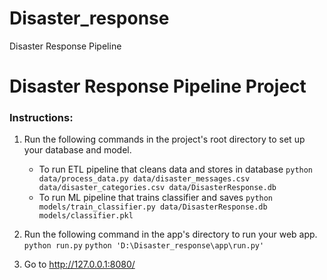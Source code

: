 # Disaster_response
Disaster Response Pipeline


# Disaster Response Pipeline Project

### Instructions:
1. Run the following commands in the project's root directory to set up your database and model.

    - To run ETL pipeline that cleans data and stores in database
        `python data/process_data.py data/disaster_messages.csv data/disaster_categories.csv data/DisasterResponse.db`
    - To run ML pipeline that trains classifier and saves
        `python models/train_classifier.py data/DisasterResponse.db models/classifier.pkl`

2. Run the following command in the app's directory to run your web app.
    `python run.py`
    `python 'D:\Disaster_response\app\run.py' `


<!-- 3. Go to http://0.0.0.0:3001/ -->
3. Go to http://127.0.0.1:8080/

